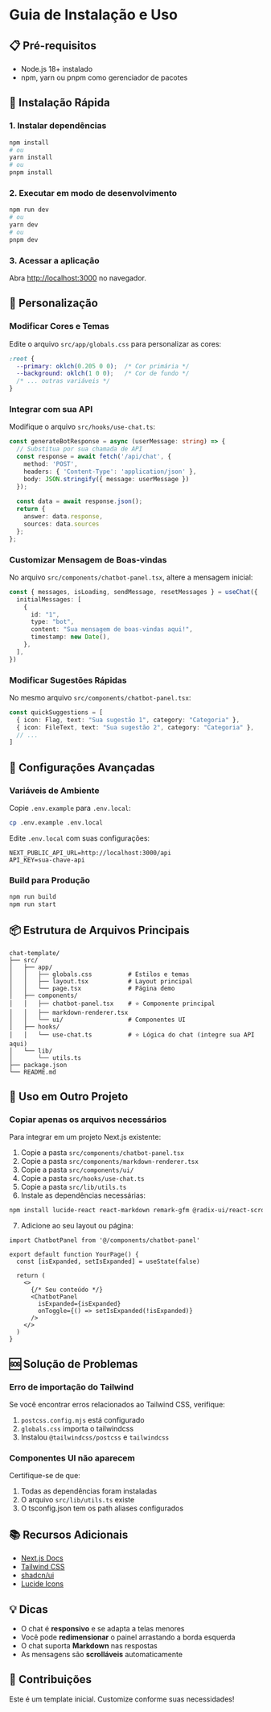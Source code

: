 # Guia de Instalação e Uso

## 📋 Pré-requisitos

- Node.js 18+ instalado
- npm, yarn ou pnpm como gerenciador de pacotes

## 🚀 Instalação Rápida

### 1. Instalar dependências

```bash
npm install
# ou
yarn install
# ou
pnpm install
```

### 2. Executar em modo de desenvolvimento

```bash
npm run dev
# ou
yarn dev
# ou
pnpm dev
```

### 3. Acessar a aplicação

Abra [http://localhost:3000](http://localhost:3000) no navegador.

## 🎨 Personalização

### Modificar Cores e Temas

Edite o arquivo `src/app/globals.css` para personalizar as cores:

```css
:root {
  --primary: oklch(0.205 0 0);  /* Cor primária */
  --background: oklch(1 0 0);   /* Cor de fundo */
  /* ... outras variáveis */
}
```

### Integrar com sua API

Modifique o arquivo `src/hooks/use-chat.ts`:

```typescript
const generateBotResponse = async (userMessage: string) => {
  // Substitua por sua chamada de API
  const response = await fetch('/api/chat', {
    method: 'POST',
    headers: { 'Content-Type': 'application/json' },
    body: JSON.stringify({ message: userMessage })
  });
  
  const data = await response.json();
  return {
    answer: data.response,
    sources: data.sources
  };
};
```

### Customizar Mensagem de Boas-vindas

No arquivo `src/components/chatbot-panel.tsx`, altere a mensagem inicial:

```typescript
const { messages, isLoading, sendMessage, resetMessages } = useChat({
  initialMessages: [
    {
      id: "1",
      type: "bot",
      content: "Sua mensagem de boas-vindas aqui!",
      timestamp: new Date(),
    },
  ],
})
```

### Modificar Sugestões Rápidas

No mesmo arquivo `src/components/chatbot-panel.tsx`:

```typescript
const quickSuggestions = [
  { icon: Flag, text: "Sua sugestão 1", category: "Categoria" },
  { icon: FileText, text: "Sua sugestão 2", category: "Categoria" },
  // ...
]
```

## 🔧 Configurações Avançadas

### Variáveis de Ambiente

Copie `.env.example` para `.env.local`:

```bash
cp .env.example .env.local
```

Edite `.env.local` com suas configurações:

```
NEXT_PUBLIC_API_URL=http://localhost:3000/api
API_KEY=sua-chave-api
```

### Build para Produção

```bash
npm run build
npm run start
```

## 📦 Estrutura de Arquivos Principais

```
chat-template/
├── src/
│   ├── app/
│   │   ├── globals.css          # Estilos e temas
│   │   ├── layout.tsx           # Layout principal
│   │   └── page.tsx             # Página demo
│   ├── components/
│   │   ├── chatbot-panel.tsx    # ⭐ Componente principal
│   │   ├── markdown-renderer.tsx
│   │   └── ui/                  # Componentes UI
│   ├── hooks/
│   │   └── use-chat.ts          # ⭐ Lógica do chat (integre sua API aqui)
│   └── lib/
│       └── utils.ts
├── package.json
└── README.md
```

## 🎯 Uso em Outro Projeto

### Copiar apenas os arquivos necessários

Para integrar em um projeto Next.js existente:

1. Copie a pasta `src/components/chatbot-panel.tsx`
2. Copie a pasta `src/components/markdown-renderer.tsx`
3. Copie a pasta `src/components/ui/`
4. Copie a pasta `src/hooks/use-chat.ts`
5. Copie a pasta `src/lib/utils.ts`
6. Instale as dependências necessárias:

```bash
npm install lucide-react react-markdown remark-gfm @radix-ui/react-scroll-area class-variance-authority clsx tailwind-merge
```

7. Adicione ao seu layout ou página:

```tsx
import ChatbotPanel from '@/components/chatbot-panel'

export default function YourPage() {
  const [isExpanded, setIsExpanded] = useState(false)
  
  return (
    <>
      {/* Seu conteúdo */}
      <ChatbotPanel 
        isExpanded={isExpanded} 
        onToggle={() => setIsExpanded(!isExpanded)} 
      />
    </>
  )
}
```

## 🆘 Solução de Problemas

### Erro de importação do Tailwind

Se você encontrar erros relacionados ao Tailwind CSS, verifique:

1. `postcss.config.mjs` está configurado
2. `globals.css` importa o tailwindcss
3. Instalou `@tailwindcss/postcss` e `tailwindcss`

### Componentes UI não aparecem

Certifique-se de que:

1. Todas as dependências foram instaladas
2. O arquivo `src/lib/utils.ts` existe
3. O tsconfig.json tem os path aliases configurados

## 📚 Recursos Adicionais

- [Next.js Docs](https://nextjs.org/docs)
- [Tailwind CSS](https://tailwindcss.com/docs)
- [shadcn/ui](https://ui.shadcn.com/)
- [Lucide Icons](https://lucide.dev/)

## 💡 Dicas

- O chat é **responsivo** e se adapta a telas menores
- Você pode **redimensionar** o painel arrastando a borda esquerda
- O chat suporta **Markdown** nas respostas
- As mensagens são **scrolláveis** automaticamente

## 🤝 Contribuições

Este é um template inicial. Customize conforme suas necessidades!
